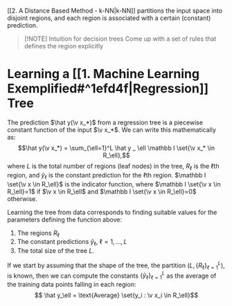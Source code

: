 [[2. A Distance Based Method - k-NN|k-NN]] partitions the input space into disjoint regions, and each region is associated with a certain (constant) prediction.

> [!NOTE] Intuition for decision trees
> Come up with a set of rules that defines the region explicitly
# Learning a [[1. Machine Learning Exemplified#^1efd4f|Regression]] Tree
The prediction $\hat y(\v x_*)$ from a regression tree is a piecewise constant function of the input $\v x_*$. We can write this mathematically as: $$\hat y(\v x_*) = \sum_{\ell=1}^L  \hat y _ \ell \mathbb I \set{\v x_* \in R_\ell},$$where $L$ is the total number of regions (leaf nodes) in the tree, $R_\ell$ is the $\ell$th region, and $\hat y_\ell$ is the constant prediction for the $\ell$th region. $\mathbb I \set{\v x \in R_\ell}$ is the indicator function, where $\mathbb I \set{\v x \in R_\ell}=1$ if $\v x \in R_\ell$ and $\mathbb I \set{\v x \in R_\ell}=0$ otherwise.

Learning the tree from data corresponds to finding suitable values for the parameters defining the function above:
1. The regions $R_\ell$
2. The constant predictions $\hat y_\ell$, $\ell = 1, \dots, L$
3. The total size of the tree $L$.

If we start by assuming that the shape of the tree, the partition $(L, \{R_\ell\}^L_{\ell=1})$, is known, then we can compute the constants $\{\hat y_\ell\}^L_{\ell=1}$ as the average of the training data points falling in each region:
$$
\hat y_\ell = \text{Average} \set{y_i : \v x_i \in R_\ell}$$
